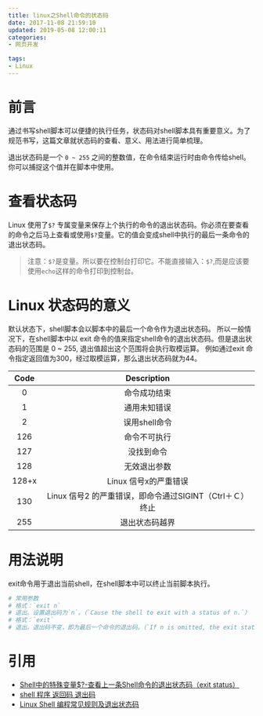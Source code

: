 ```yaml
---
title: linux之Shell命令的状态码
date: 2017-11-08 21:59:10
updated: 2019-05-08 12:00:11
categories:
- 网页开发

tags:
- Linux
---
```

# 前言
通过书写shell脚本可以便捷的执行任务，状态码对shell脚本具有重要意义。为了规范书写，这篇文章就状态码的查看、意义、用法进行简单梳理。

<!-- more -->
退出状态码是一个 `0 ~ 255` 之间的整数值，在命令结束运行时由命令传给shell。你可以捕捉这个值并在脚本中使用。

# 查看状态码
Linux 使用了`$?` 专属变量来保存上个执行的命令的退出状态码。你必须在要查看的命令之后马上查看或使用`$?`变量。它的值会变成shell中执行的最后一条命令的退出状态码。

> 注意：`$?`是变量。所以要在控制台打印它。不能直接输入：`$?`,而是应该要使用`echo`这样的命令打印到控制台。

# Linux 状态码的意义
默认状态下，shell脚本会以脚本中的最后一个命令作为退出状态码。
所以一般情况下，在shell脚本中以 exit 命令的值来指定shell命令的退出状态码。但是退出状态码的范围是 0 ~ 255, 退出值超出这个范围将会执行取模运算。
例如通过exit 命令指定返回值为300，经过取模运算，那么退出状态码就为44。


| Code  |              Description              |
| :---: | :-----------------------------------: |
|   0   |                命令成功结束                 |
|   1   |                通用未知错误                 |
|   2   |               误用shell命令               |
|  126  |                命令不可执行                 |
|  127  |                 没找到命令                 |
|  128  |                无效退出参数                 |
| 128+x |            Linux 信号x的严重错误             |
|  130  | Linux 信号2 的严重错误，即命令通过SIGINT（Ctrl＋Ｃ）终止 |
|  255  |                退出状态码越界                |


# 用法说明
exit命令用于退出当前shell，在shell脚本中可以终止当前脚本执行。
```sh
# 常用参数
# 格式：`exit n`
# 退出。设置退出码为`n`。（`Cause the shell to exit with a status of n.`）
# 格式：`exit`
# 退出。退出码不变，即为最后一个命令的退出码。（`If n is omitted, the exit status is that of the  last  command executed.` ）
```

# 引用
- [Shell中的特殊变量$?-查看上一条Shell命令的退出状态码（exit status）](http://blog.csdn.net/wlovh1989/article/details/51113488)
- [shell 程序 返回码 退出码](http://jackwxh.blog.51cto.com/2850597/827600)
- [Linux Shell 编程常见规则及退出状态码](http://www.cnblogs.com/qianzhilan/p/4391210.html)